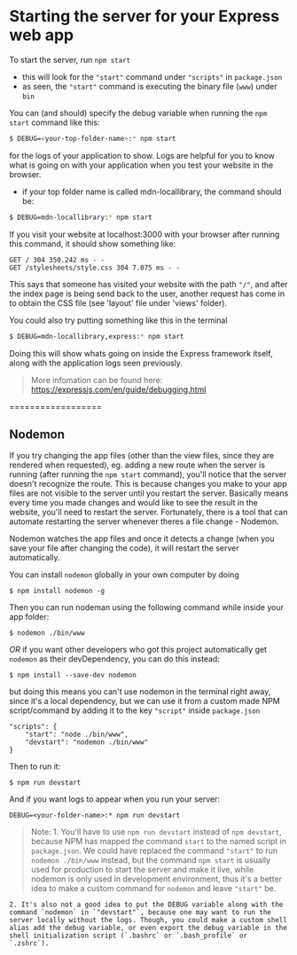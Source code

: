 # Starting the server for your Express web app

To start the server, run `npm start`
- this will look for the `"start"` command under `"scripts"` in `package.json`
- as seen, the `"start"` command is executing the binary file (`www`) under `bin`

You can (and should) specify the debug variable when running the `npm start` command like this:

```bash
$ DEBUG=<your-top-folder-name>:* npm start
```

for the logs of your application to show. Logs are helpful for you to know what is going on with your application when you test your website in the browser.

- if your top folder name is called mdn-locallibrary, the command should be:
```bash
$ DEBUG=mdn-locallibrary:* npm start
```

If you visit your website at localhost:3000 with your browser after running this command, it should show something like:
```
GET / 304 350.242 ms - -
GET /stylesheets/style.css 304 7.075 ms - -
```

This says that someone has visited your website with the path `"/"`, and after the index page is being send back to the user, another request has come in to obtain the CSS file (see 'layout' file under 'views' folder).

You could also try putting something like this in the terminal
```bash
$ DEBUG=mdn-locallibrary,express:* npm start
```

Doing this will show whats going on inside the Express framework itself, along with the application logs seen previously.

> More infomation can be found here: https://expressjs.com/en/guide/debugging.html

==================

## Nodemon

If you try changing the app files (other than the view files, since they are rendered when requested), eg. adding a new route when the server is running (after running the `npm start` command), you'll notice that the server doesn't recognize the route. This is because changes you make to your app files are not visible to the server until you restart the server. Basically means every time you made changes and would like to see the result in the website, you'll need to restart the server. Fortunately, there is a tool that can automate restarting the server whenever theres a file change - Nodemon.

Nodemon watches the app files and once it detects a change (when you save your file after changing the code), it will restart the server automatically.

You can install `nodemon` globally in your own computer by doing
```
$ npm install nodemon -g
```
Then you can run nodeman using the following command while inside your app folder:
```
$ nodemon ./bin/www
```

*OR* if you want other developers who got this project automatically get `nodemon` as their devDependency, you can do this instead:
```
$ npm install --save-dev nodemon
```
 
but doing this means you can't use nodemon in the terminal right away, since it's a local dependency, but we can use it from a custom made NPM script/command by adding it to the key `"script"` inside `package.json`
```
"scripts": {
	"start": "node ./bin/www",
	"devstart": "nodemon ./bin/www"
}
```
Then to run it:
```
$ npm run devstart
```
And if you want logs to appear when you run your server:
```
DEBUG=<your-folder-name>:* npm run devstart
```

> Note:
	1. You'll have to use `npm run devstart` instead of `npm devstart`, because NPM has mapped the command `start` to the named script in `package.json`. We could have replaced the command `"start"` to run `nodemon ./bin/www` instead, but the command `npm start` is usually used for production to start the server and make it live, while nodemon is only used in development environment, thus it's a better idea to make a custom command for `nodemon` and leave `"start"` be.

	2. It's also not a good idea to put the DEBUG variable along with the command `nodemon` in `"devstart"`, because one may want to run the server locally without the logs. Though, you could make a custom shell alias add the debug variable, or even export the debug variable in the shell initialization script (`.bashrc` or `.bash_profile` or `.zshrc`).